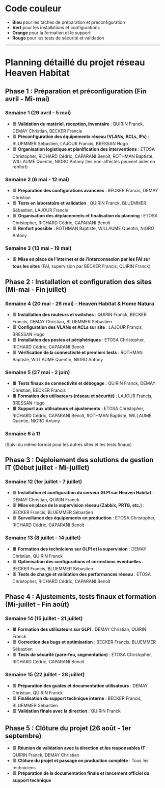 

# Code couleur

- **Bleu** pour les tâches de préparation et préconfiguration
- **Vert** pour les installations et configurations
- **Orange** pour la formation et le support
- **Rouge** pour les tests de sécurité et validation


-----

# **Planning détaillé du projet réseau Heaven Habitat**

## **Phase 1 : Préparation et préconfiguration (Fin avril - Mi-mai)**

### **Semaine 1 (29 avril - 5 mai)**

- 🟦 **Validation du matériel, réception, inventaire** : QUIRIN Franck,  DEMAY Christian,  BECKER Francis
- 🟦 **Préconfiguration des équipements réseau (VLANs, ACLs, IPs)** :  BLUEMMER Sébastien,  LAJOUR Francis,  BRESSAN Hugo
- 🟦 **Organisation logistique et planification des interventions** :  ETOSA Christopher,  RICHARD Cédric,  CAPARANI Benoît,  ROTHMAN Baptiste,  WILLAUME Quentin,  NIGRO Antony (les non-affectés peuvent aider en renfort)

### **Semaine 2 (6 mai - 12 mai)**

- 🟦 **Préparation des configurations avancées** :  BECKER Francis,  DEMAY Christian
- 🟦 **Tests en laboratoire et validation** :  QUIRIN Franck,  BLUEMMER Sébastien,  LAJOUR Francis
- 🟦 **Organisation des déplacements et finalisation du planning** :  ETOSA Christopher, RICHARD Cédric, CAPARANI Benoît
- 🟦 **Renfort possible** :  ROTHMAN Baptiste,  WILLAUME Quentin,  NIGRO Antony

### **Semaine 3 (13 mai - 19 mai)**

- 🟥 **Mise en place de l’Internet et de l’interconnexion par les FAI sur tous les sites** (FAI, supervision par  BECKER Francis,  QUIRIN Franck)

## **Phase 2 : Installation et configuration des sites (Mi-mai - Fin juillet)**

### **Semaine 4 (20 mai - 26 mai) - Heaven Habitat & Home Natura**

- 🟩 **Installation des routeurs et switches** :  QUIRIN Franck,  BECKER Francis,  DEMAY Christian,  BLUEMMER Sébastien
- 🟩 **Configuration des VLANs et ACLs sur site** :  LAJOUR Francis,  BRESSAN Hugo
- 🟩 **Installation des postes et périphériques** :  ETOSA Christopher,  RICHARD Cédric,  CAPARANI Benoît
- 🟩 **Vérification de la connectivité et premiers tests** :  ROTHMAN Baptiste,  WILLAUME Quentin,  NIGRO Antony

### **Semaine 5 (27 mai - 2 juin)**

- 🟧 **Tests finaux de connectivité et débogage** :  QUIRIN Franck,  DEMAY Christian,  BECKER Francis
- 🟧 **Formation des utilisateurs (réseau et sécurité)** :  LAJOUR Francis,  BRESSAN Hugo
- 🟧 **Support aux utilisateurs et ajustements** :  ETOSA Christopher,  RICHARD Cédric, CAPARANI Benoît,  ROTHMAN Baptiste,  WILLAUME Quentin,  NIGRO Antony

### **Semaine 6 à 11**

(Suivi du même format pour les autres sites et les tests finaux)

## **Phase 3 : Déploiement des solutions de gestion IT (Début juillet - Mi-juillet)**

### **Semaine 12 (1er juillet - 7 juillet)**

- 🟦 **Installation et configuration du serveur GLPI sur Heaven Habitat** :  DEMAY Christian,  QUIRIN Franck
- 🟥 **Mise en place de la supervision réseau (Zabbix, PRTG, etc.)** :  BECKER Francis,  BLUEMMER Sébastien
- 🟦 **Surveillance des équipements en production** :  ETOSA Christopher,  RICHARD Cédric,  CAPARANI Benoît

### **Semaine 13 (8 juillet - 14 juillet)**

- 🟧 **Formation des techniciens sur GLPI et la supervision** :  DEMAY Christian,  QUIRIN Franck
- 🟦 **Optimisation des configurations et corrections éventuelles** :  BECKER Francis, BLUEMMER Sébastien
- 🟥 **Tests de charge et validation des performances réseau** :  ETOSA Christopher,  RICHARD Cédric,  CAPARANI Benoît

## **Phase 4 : Ajustements, tests finaux et formation (Mi-juillet - Fin août)**

### **Semaine 14 (15 juillet - 21 juillet)**

- 🟧 **Formation des utilisateurs sur GLPI** :  DEMAY Christian,  QUIRIN Franck
- 🟦 **Correction des bugs et optimisation** :  BECKER Francis,  BLUEMMER Sébastien
- 🟥 **Tests de sécurité (pare-feu, segmentation)** :  ETOSA Christopher,  RICHARD Cédric,  CAPARANI Benoît

### **Semaine 15 (22 juillet - 28 juillet)**

- 🟩 **Préparation des guides et documentation utilisateurs** :  DEMAY Christian,  QUIRIN Franck
- 🟦 **Finalisation du support technique interne** :  BECKER Francis,  BLUEMMER Sébastien
- 🟩 **Validation finale avec la direction** :  QUIRIN Franck

## **Phase 5 : Clôture du projet (26 août - 1er septembre)**

- 🟩 **Réunion de validation avec la direction et les responsables IT** :  QUIRIN Franck,  DEMAY Christian
- 🟩 **Clôture du projet et passage en production complète** : Tous les techniciens
- 🟩 **Préparation de la documentation finale et lancement officiel du support technique**